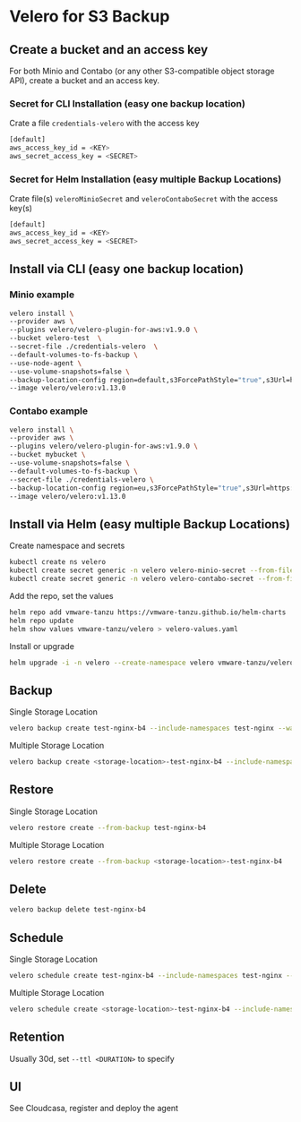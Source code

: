 # Velero for S3 Backup

## Create a bucket and an access key

For both Minio and Contabo (or any other S3-compatible object storage API), create a bucket and an access key.

### Secret for CLI Installation (easy one backup location)

Crate a file `credentials-velero` with the access key

```bash
[default]
aws_access_key_id = <KEY>
aws_secret_access_key = <SECRET>
```

### Secret for Helm Installation (easy multiple Backup Locations)

Crate file(s) `veleroMinioSecret` and `veleroContaboSecret` with the access key(s)

```bash
[default]
aws_access_key_id = <KEY>
aws_secret_access_key = <SECRET>
```

## Install via CLI (easy one backup location)

### Minio example

```bash
velero install \
--provider aws \
--plugins velero/velero-plugin-for-aws:v1.9.0 \
--bucket velero-test  \
--secret-file ./credentials-velero  \
--default-volumes-to-fs-backup \
--use-node-agent \
--use-volume-snapshots=false \
--backup-location-config region=default,s3ForcePathStyle="true",s3Url=https://minio-s3.urbaman.it  \
--image velero/velero:v1.13.0
```

### Contabo example

```bash
velero install \
--provider aws \
--plugins velero/velero-plugin-for-aws:v1.9.0 \
--bucket mybucket \
--use-volume-snapshots=false \
--default-volumes-to-fs-backup \
--secret-file ./credentials-velero \
--backup-location-config region=eu,s3ForcePathStyle="true",s3Url=https://eu2.contabostorage.com \
--image velero/velero:v1.13.0
```

## Install via Helm (easy multiple Backup Locations)

Create namespace and secrets

```bash
kubectl create ns velero
kubectl create secret generic -n velero velero-minio-secret --from-file=config=./veleroMinioSecret
kubectl create secret generic -n velero velero-contabo-secret --from-file=config=./veleroContaboSecret
```

Add the repo, set the values

```bash
helm repo add vmware-tanzu https://vmware-tanzu.github.io/helm-charts
helm repo update
helm show values vmware-tanzu/velero > velero-values.yaml
```

Install or upgrade

```bash
helm upgrade -i -n velero --create-namespace velero vmware-tanzu/velero -f velero-values.yaml
```

## Backup

Single Storage Location

```bash
velero backup create test-nginx-b4 --include-namespaces test-nginx --wait
```

Multiple Storage Location

```bash
velero backup create <storage-location>-test-nginx-b4 --include-namespaces test-nginx --storage-location <storage-location> --wait
```

## Restore

Single Storage Location

```bash
velero restore create --from-backup test-nginx-b4
```

Multiple Storage Location

```bash
velero restore create --from-backup <storage-location>-test-nginx-b4
```

## Delete

```bash
velero backup delete test-nginx-b4
```

## Schedule

Single Storage Location

```bash
velero schedule create test-nginx-b4 --include-namespaces test-nginx --schedule "0 7 * * *"
```

Multiple Storage Location

```bash
velero schedule create <storage-location>-test-nginx-b4 --include-namespaces test-nginx --storage-location <storage-location> --schedule "0 7 * * *"
```

## Retention

Usually 30d, set `--ttl <DURATION>` to specify

## UI

See Cloudcasa, register and deploy the agent

